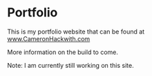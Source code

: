 # Portfolio

This is my portfolio website that can be found at www.CameronHackwith.com

More information on the build to come.

Note: I am currently still working on this site. 
